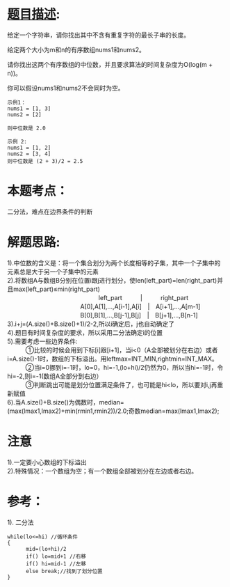 # [题目描述](https://leetcode-cn.com/problems/median-of-two-sorted-arrays/):  
给定一个字符串，请你找出其中不含有重复字符的最长子串的长度。  

给定两个大小为m和n的有序数组nums1和nums2。  

请你找出这两个有序数组的中位数，并且要求算法的时间复杂度为O(log(m + n))。  

你可以假设nums1和nums2不会同时为空。  
```
示例1：
nums1 = [1, 3]
nums2 = [2]

则中位数是 2.0

```
```
示例 2:  
nums1 = [1, 2]
nums2 = [3, 4]
则中位数是 (2 + 3)/2 = 2.5
```
# 本题考点：
  
  二分法，难点在边界条件的判断
  
# 解题思路:

  1).中位数的含义是：将一个集合划分为两个长度相等的子集，其中一个子集中的元素总是大于另一个子集中的元素  
  2).将数组A与数组B分别在位置i跟j进行划分，使len(left_part)=len(right_part)并且max(left_part)≤min(right_part)  
　　　　　　　　　　　　　　　left_part　　　|　　　right_part   
　　　　　　　　　　　　A[0],A[1],...,A[i-1],A[i]　|　A[i+1],...,A[m-1]  
　　　　　　　　　　　　B[0],B[1],...,B[j-1],B[j]　|　B[j+1],...,B[n-1]  
  3).i+j=(A.size()+B.size()+1)/2-2,所以i确定后，j也自动确定了  
  4).题目有时间复杂度的要求，所以采用二分法确定i的位置  
  5).需要考虑一些边界条件:  
　　　①比较的时候会用到下标[i]跟[i+1]，当i<0（A全部被划分在右边）或者i=A.size()-1时，数组的下标溢出。用leftmax=INT_MIN,rightmin=INT_MAX。    
　　　②当i=0挪到i=-1时，lo=0，hi=-1,(lo+hi)/2仍然为0，所以当hi=-1时，令hi=-2,则i=-1(数组A全部分到右边）  
　　　③判断跳出可能是划分位置满足条件了，也可能是hi<lo，所以要对i,j再重新赋值  
  6).当A.size()+B.size()为偶数时，median=(max(lmax1,lmax2)+min(rmin1,rmin2))/2.0;奇数median=max(lmax1,lmax2);
# 注意
  1).一定要小心数组的下标溢出  
  2).特殊情况：一个数组为空；有一个数组全部被划分在左边或者右边。

# 参考：
 1). 二分法
```
while(lo<=hi) //循环条件
{
      mid=(lo+hi)/2
      if() lo=mid+1 //右移
      if() hi=mid-1 //左移
      else break;//找到了划分位置
}
``` 
